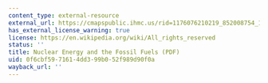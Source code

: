 ```yaml
---
content_type: external-resource
external_url: https://cmapspublic.ihmc.us/rid=1176076210219_852008754_13952/Hubbert1956.pdf
has_external_license_warning: true
license: https://en.wikipedia.org/wiki/All_rights_reserved
status: ''
title: Nuclear Energy and the Fossil Fuels (PDF)
uid: 0f6cbf59-7161-4dd3-99b0-52f989d90f0a
wayback_url: ''
---
```

